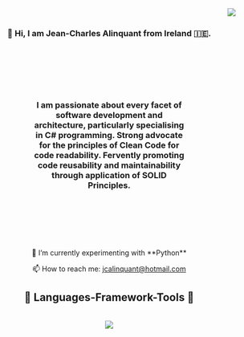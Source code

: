 <img align="right" src="https://visitor-badge.laobi.icu/badge?page_id=Jean-CharlesAlinquant.Jean-CharlesAlinquant" />

<br/>
<h3 align="center">👋 Hi, I am Jean-Charles Alinquant from Ireland 🇮🇪.</h3>
<h3 align="center" style="padding: 100px;"> I am passionate about every facet of software development and architecture, particularly specialising in C# programming. Strong advocate for the principles of Clean Code for code readability. Fervently promoting code reusability and maintainability through application of SOLID Principles.</h3>

<div align="center">
  🔭 I’m currently experimenting with **Python**

📫 How to reach me: jcalinquant@hotmail.com

</div>

<h2 align="center">🧰 Languages-Framework-Tools 🧰</h2>
<br/>
<div align="center"
  <a href="https://skillicons.dev">
    <img src="https://skillicons.dev/icons?i=dotnet,cs,javascript,python,mysql,html,css,java,vscode,visualstudio,git" /><br>
  </a>
</div>
